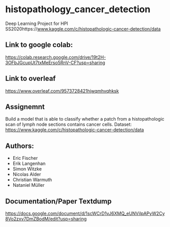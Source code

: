 # histopathology_cancer_detection
Deep Learning Project for HPI SS2020https://www.kaggle.com/c/histopathologic-cancer-detection/data


## Link to google colab:
https://colab.research.google.com/drive/19t2H-3OFbJGcupUt7txMeErso5RnV-CF?usp=sharing

## Link to overleaf
https://www.overleaf.com/9573728421hjwqmhvqhksk


## Assignemnt
Build a model that is able to classify whether a patch from a histopathologic scan of lymph node sections contains cancer cells.
Dataset: https://www.kaggle.com/c/histopathologic-cancer-detection/data


## Authors:
* Eric Fischer
* Erik Langenhan
* Simon Witzke
* Nicolas Alder
* Christian Warmuth
* Nataniel Müller


## Documentation/Paper Textdump

https://docs.google.com/document/d/1scWCrD1vJ6XMQ_eUNVilpAPyW2Cy8Vo2zxv7DmZBodM/edit?usp=sharing
